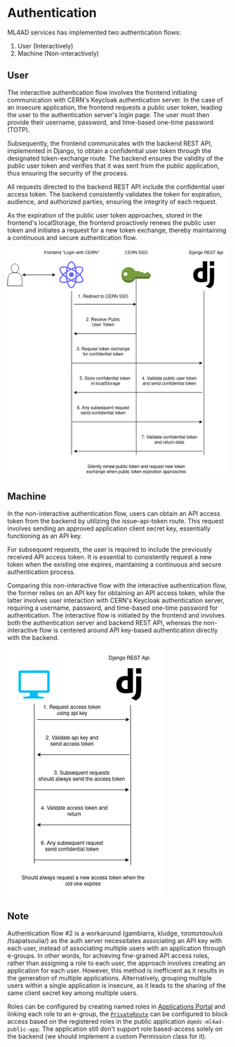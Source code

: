 # Authentication

ML4AD services has implemented two authentication flows:

1. User (Interactively)
2. Machine (Non-interactively)

## User

The interactive authentication flow involves the frontend initiating communication with CERN's Keycloak authentication server. In the case of an insecure application, the frontend requests a public user token, leading the user to the authentication server's login page. The user must then provide their username, password, and time-based one-time password (TOTP).

Subsequently, the frontend communicates with the backend REST API, implemented in Django, to obtain a confidential user token through the designated token-exchange route. The backend ensures the validity of the public user token and verifies that it was sent from the public application, thus ensuring the security of the process.

All requests directed to the backend REST API include the confidential user access token. The backend consistently validates the token for expiration, audience, and authorized parties, ensuring the integrity of each request.

As the expiration of the public user token approaches, stored in the frontend's localStorage, the frontend proactively renews the public user token and initiates a request for a new token exchange, thereby maintaining a continuous and secure authentication flow.

![alt text](/docs/img/user_auth_flow.png)

## Machine

In the non-interactive authentication flow, users can obtain an API access token from the backend by utilizing the issue-api-token route. This request involves sending an approved application client secret key, essentially functioning as an API key.

For subsequent requests, the user is required to include the previously received API access token. It is essential to consistently request a new token when the existing one expires, maintaining a continuous and secure authentication process.

Comparing this non-interactive flow with the interactive authentication flow, the former relies on an API key for obtaining an API access token, while the latter involves user interaction with CERN's Keycloak authentication server, requiring a username, password, and time-based one-time password for authentication. The interactive flow is initiated by the frontend and involves both the authentication server and backend REST API, whereas the non-interactive flow is centered around API key-based authentication directly with the backend.

![alt text](/docs/img/machine_auth_flow.png)

## Note

Authentication flow #2 is a workaround (gambiarra, kludge, τσαπατσουλιά /tsapatsoulia/) as the auth server necessitates associating an API key with each user, instead of associating multiple users with an application through e-groups. In other words, for achieving fine-grained API access roles, rather than assigning a role to each user, the approach involves creating an application for each user. However, this method is inefficient as it results in the generation of multiple applications. Alternatively, grouping multiple users within a single application is insecure, as it leads to the sharing of the same client secret key among multiple users.

Roles can be configured by creating named roles in [Applications Portal](https://application-portal.web.cern.ch) and linking each role to an e-group, the [`PrivateRoute`](/frontend/src/components/auth.js) can be configured to block access based on the registered roles in the public application `dqmdc-ml4ad-public-app`. The application still don't support role based-access solely on the backend (we should implement a custom Permission class for it).
